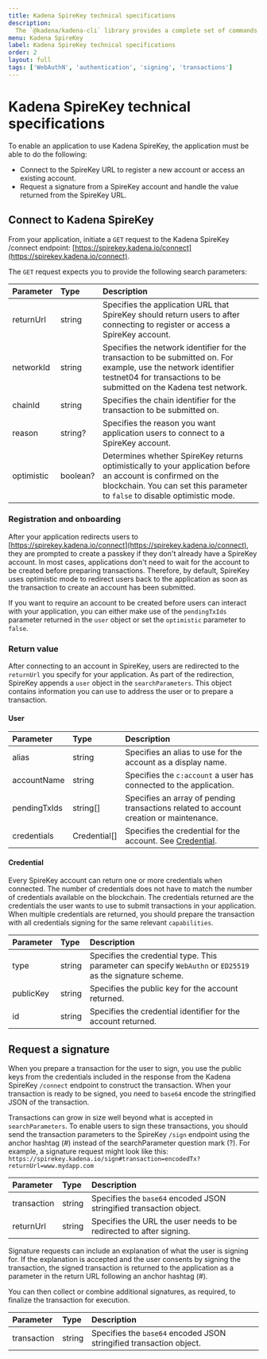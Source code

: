 ```yaml
---
title: Kadena SpireKey technical specifications
description:
  The `@kadena/kadena-cli` library provides a complete set of commands for creating applications and interacting with the Kadena network interactively or by using scripts from the command-line.
menu: Kadena SpireKey
label: Kadena SpireKey technical specifications
order: 2
layout: full
tags: ['WebAuthN', 'authentication', 'signing', 'transactions']
---
```


# Kadena SpireKey technical specifications

To enable an application to use Kadena SpireKey, the application must be able to do the following:

- Connect to the SpireKey URL to register a new account or access an existing account.
- Request a signature from a SpireKey account and handle the value returned from the SpireKey URL.

## Connect to Kadena SpireKey

From your application, initiate a `GET` request to the Kadena SpireKey /connect endpoint:
[https://spirekey.kadena.io/connect](https://spirekey.kadena.io/connect). 

The `GET` request expects you to provide the following search parameters:

| Parameter | Type | Description |
| :--------- | :------- | :---------------------------------------------------------------------- |
| returnUrl  | string   | Specifies the application URL that SpireKey should return users to after connecting to register or access a SpireKey account. |
| networkId  | string   | Specifies the network identifier for the transaction to be submitted on. For example, use the network identifier testnet04 for transactions to be submitted on the Kadena test network. |
| chainId    | string   | Specifies the chain identifier for the transaction to be submitted on. |
| reason     | string?  | Specifies the reason you want application users to connect to a SpireKey account. |
| optimistic | boolean? | Determines whether SpireKey returns optimistically to your application before an account is confirmed on the blockchain. You can set this parameter to `false` to disable optimistic mode. |

### Registration and onboarding

After your application redirects users to
[https://spirekey.kadena.io/connect](https://spirekey.kadena.io/connect), they are
prompted to create a passkey if they don't already have a SpireKey account. In most
cases, applications don't need to wait for the account to be created before preparing
transactions. Therefore, by default, SpireKey uses optimistic mode to redirect users back to the application as soon as the transaction to create an account has been submitted.

If you want to require an account to be created before users can interact with your application, you can either make use of the `pendingTxIds` parameter returned in the `user` object or set the `optimistic` parameter to `false`.

### Return value

After connecting to an account in SpireKey, users are redirected to the `returnUrl` you specify for your application. 
As part of the redirection, SpireKey appends a `user` object in the `searchParameters`. This object contains information you can use to address the user or to prepare a transaction.

#### User

| Parameter | Type | Description                                                              |
| :----------- | :----------- | :----------------------------------------------------------------------- |
| alias        | string       | Specifies an alias to use for the account as a display name. |
| accountName  | string       | Specifies the `c:account` a user has connected to the application. |
| pendingTxIds | string[]     | Specifies an array of pending transactions related to account creation or maintenance. |
| credentials  | Credential[] | Specifies the credential for the account. See [Credential](#credential). |

#### Credential

Every SpireKey account can return one or more credentials when connected. The
number of credentials does not have to match the number of credentials available on
the blockchain. The credentials returned are the credentials the user wants to
use to submit transactions in your application. When multiple credentials are returned, you
should prepare the transaction with all credentials signing for the same relevant `capabilities`.

| Parameter | Type   | Description  |
| :-------- | :----- | :---------------------------------------- |
| type      | string | Specifies the credential type. This parameter can specify `WebAuthn` or `ED25519` as the signature scheme. |
| publicKey | string | Specifies the public key for the account returned.  |
| id        | string | Specifies the credential identifier for the account returned. |

## Request a signature

When you prepare a transaction for the user to sign, you use the public keys from the credentials included in the response from the Kadena SpireKey `/connect` endpoint to construct the transaction. 
When your transaction is ready to be signed, you need to `base64` encode the stringified JSON of the transaction.

Transactions can grow in size well beyond what is accepted in
`searchParameters`. To enable users to sign these transactions, you should send
the transaction parameters to the SpireKey `/sign` endpoint using the anchor hashtag (#) instead of the searchParameter question mark (?). For example, a signature request might look like this:
`https://spirekey.kadena.io/sign#transaction=encodedTx?returnUrl=www.mydapp.com`

| Parameter | Type | Description |
| :-------- | :--- | :---------- |
| transaction | string | Specifies the `base64` encoded JSON stringified transaction object. |
| returnUrl | string | Specifies the URL the user needs to be redirected to after signing. |

Signature requests can include an explanation of what the user is signing for. 
If the explanation is accepted and the user consents by signing the transaction, the signed transaction is returned to the application as a parameter in the return URL following an anchor hashtag (#).

You can then collect or combine additional signatures, as required, to finalize the transaction for execution. 

| Parameter | Type | Description |
| :-------- | :--- | :---------- |
| transaction | string | Specifies the `base64` encoded JSON stringified transaction object. |